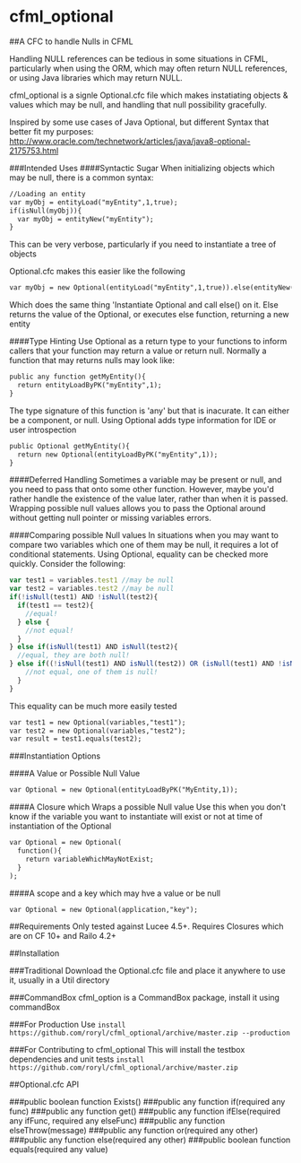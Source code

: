 # cfml_optional
##A CFC to handle Nulls in CFML

Handling NULL references can be tedious in some situations in CFML, particularly when using the ORM, which may often return NULL references, or using Java libraries which may return NULL. 

cfml_optional is a signle Optional.cfc file which makes instatiating objects & values which may be null, and handling that null possibility gracefully.

Inspired by some use cases of Java Optional, but different Syntax that better fit my purposes: http://www.oracle.com/technetwork/articles/java/java8-optional-2175753.html

###Intended Uses
####Syntactic Sugar
When initializing objects which may be null, there is a common syntax:

```cfml
//Loading an entity
var myObj = entityLoad("myEntity",1,true);
if(isNull(myObj)){
  var myObj = entityNew("myEntity");
}
```

This can be very verbose, particularly if you need to instantiate a tree of objects

Optional.cfc makes this easier like the following

```coldfusion
var myObj = new Optional(entityLoad("myEntity",1,true)).else(entityNew("myEntity"));
```

Which does the same thing 'Instantiate Optional and call else() on it. Else returns the value of the Optional, or executes else function, returning a new entity

####Type Hinting
Use Optional as a return type to your functions to inform callers that your function may return a value or return null. Normally a function that may returns nulls may look like:

```coldfusion
public any function getMyEntity(){
  return entityLoadByPK("myEntity",1);
}
```
The type signature of this function is 'any' but that is inacurate. It can either be a component, or null. Using Optional adds type information for IDE or user introspection 

```coldfusion
public Optional getMyEntity(){
  return new Optional(entityLoadByPK("myEntity",1));
}
```

####Deferred Handling
Sometimes a variable may be present or null, and you need to pass that onto some other function. However, maybe you'd rather handle the existence of the value later, rather than when it is passed. Wrapping possible null values allows you to pass the Optional around without getting null pointer or missing variables errors.

####Comparing possible Null values
In situations when you may want to compare two variables which one of them may be null, it requires a lot of conditional statements. Using Optional, equality can be checked more quickly. Consider the following:

```javascript
var test1 = variables.test1 //may be null
var test2 = variables.test2 //may be null
if(!isNull(test1) AND !isNull(test2){
  if(test1 == test2){
    //equal!
  } else {
    //not equal!
  }
} else if(isNull(test1) AND isNull(test2){
  //equal, they are both null!
} else if((!isNull(test1) AND isNull(test2)) OR (isNull(test1) AND !isNull(test2)){
    //not equal, one of them is null!
  }
}
```

This equality can be much more easily tested

```coldfusion
var test1 = new Optional(variables,"test1");
var test2 = new Optional(variables,"test2");
var result = test1.equals(test2);
```

###Instantiation Options

####A Value or Possible Null Value

```coldfusion
var Optional = new Optional(entityLoadByPK("MyEntity,1));
```

####A Closure which Wraps a possible Null value
Use this when you don't know if the variable you want to instantiate will exist or not at time of instantiation of the Optional

```coldfusion
var Optional = new Optional(
  function(){
    return variableWhichMayNotExist;
  }
);
```

####A scope and a key which may hve a value or be null
```coldfusion
var Optional = new Optional(application,"key");
```

##Requirements
Only tested against Lucee 4.5+. Requires Closures which are on CF 10+ and Railo 4.2+

##Installation

###Traditional
Download the Optional.cfc file and place it anywhere to use it, usually in a Util directory

###CommandBox
cfml_option is a CommandBox package, install it using commandBox

###For Production Use
`install https://github.com/roryl/cfml_optional/archive/master.zip --production`

###For Contributing to cfml_optional
This will install the testbox dependencies and unit tests
`install https://github.com/roryl/cfml_optional/archive/master.zip`

##Optional.cfc API

###public boolean function Exists()
###public any function if(required any func)
###public any function get()
###public any function ifElse(required any ifFunc, required any elseFunc)
###public any function elseThrow(message)
###public any function or(required any other)
###public any function else(required any other)
###public boolean function equals(required any value)
